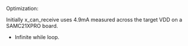Optimization:

Initially x_can_receive uses 4.9mA measured across the target VDD on a SAMC21XPRO board.
 - Infinite while loop.
 
